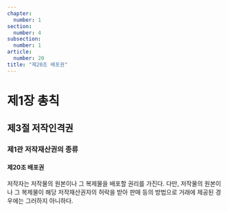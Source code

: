```yaml
---
chapter:
  number: 1
section:
  number: 4
subsection:
  number: 1
article:
  number: 20
title: "제20조 배포권"
---
```


# 제1장 총칙

## 제3절 저작인격권

### 제1관 저작재산권의 종류

#### 제20조 배포권

저작자는 저작물의 원본이나 그 복제물을 배포할 권리를 가진다. 다만, 저작물의 원본이나 그 복제물이 해당 저작재산권자의 허락을 받아 판매 등의 방법으로 거래에 제공된 경우에는 그러하지 아니하다.
